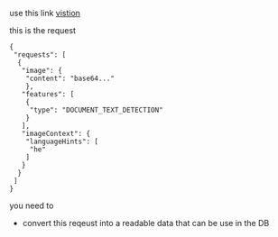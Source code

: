 
use this link
[vistion](https://developers.google.com/apis-explorer/?hl=en_US#p/vision/v1/vision.images.annotate)


this is the request
```
{
 "requests": [
  {
   "image": {
    "content": "base64..."
    },
   "features": [
    {
     "type": "DOCUMENT_TEXT_DETECTION"
    }
   ],
   "imageContext": {
    "languageHints": [
     "he"
    ]
   }
  }
 ]
}
```

you need to 
* convert this reqeust into a readable data that can be use in the DB

